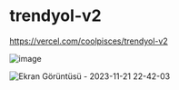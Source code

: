 # trendyol-v2

https://vercel.com/coolpisces/trendyol-v2

![image](https://github.com/gokhanSucsuz/trendyol-v2/assets/11310915/8aca1ebe-17ca-459e-a682-9b33fe4a89cf)

![Ekran Görüntüsü - 2023-11-21 22-42-03](https://github.com/gokhanSucsuz/trendyol-v2/assets/11310915/ae99ef61-7162-41d4-98cf-55ba04627bc0)
